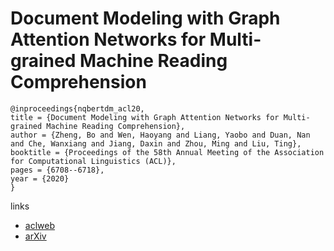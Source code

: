 # Document Modeling with Graph Attention Networks for Multi-grained Machine Reading Comprehension

```
@inproceedings{nqbertdm_acl20,
title = {Document Modeling with Graph Attention Networks for Multi-grained Machine Reading Comprehension},
author = {Zheng, Bo and Wen, Haoyang and Liang, Yaobo and Duan, Nan and Che, Wanxiang and Jiang, Daxin and Zhou, Ming and Liu, Ting},
booktitle = {Proceedings of the 58th Annual Meeting of the Association for Computational Linguistics (ACL)},
pages = {6708--6718},
year = {2020}
}
```

links
- [aclweb](https://www.aclweb.org/anthology/2020.acl-main.599/)
- [arXiv](https://arxiv.org/abs/2005.05806)
